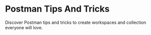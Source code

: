 # Postman Tips And Tricks

Discover Postman tips and tricks to create workspaces and collection everyone will love.
